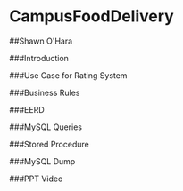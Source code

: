 # CampusFoodDelivery



##Shawn O'Hara

###Introduction




###Use Case for Rating System





###Business Rules





###EERD







###MySQL Queries






###Stored Procedure 




###MySQL Dump






###PPT Video

